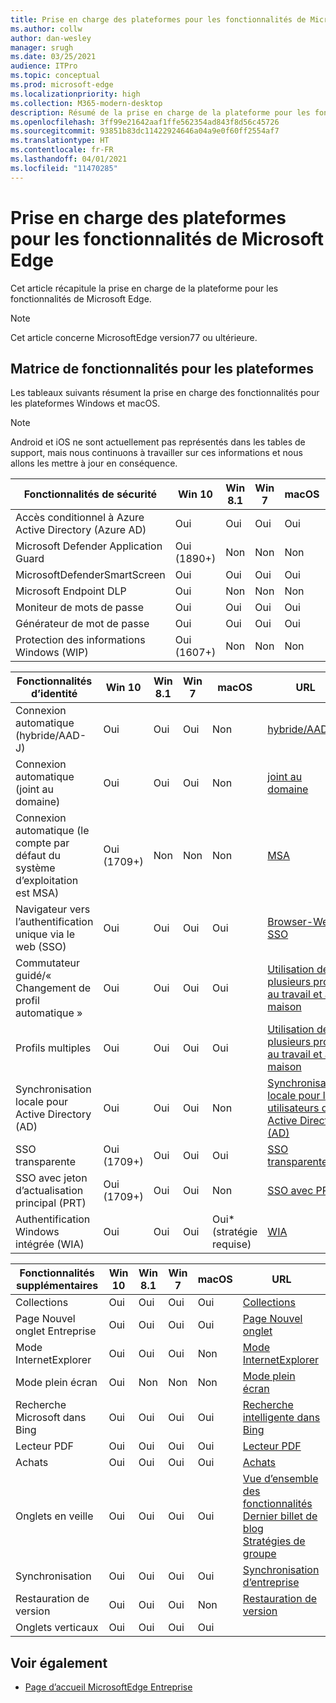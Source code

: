 ```yaml
---
title: Prise en charge des plateformes pour les fonctionnalités de Microsoft Edge
ms.author: collw
author: dan-wesley
manager: srugh
ms.date: 03/25/2021
audience: ITPro
ms.topic: conceptual
ms.prod: microsoft-edge
ms.localizationpriority: high
ms.collection: M365-modern-desktop
description: Résumé de la prise en charge de la plateforme pour les fonctionnalités de Microsoft Edge
ms.openlocfilehash: 3ff99e21642aaf1ffe562354ad843f8d56c45726
ms.sourcegitcommit: 93851b83dc11422924646a04a9e0f60ff2554af7
ms.translationtype: HT
ms.contentlocale: fr-FR
ms.lasthandoff: 04/01/2021
ms.locfileid: "11470285"
---
```

# <a name="platform-support-for-microsoft-edge-features"></a>Prise en charge des plateformes pour les fonctionnalités de Microsoft Edge

Cet article récapitule la prise en charge de la plateforme pour les fonctionnalités de Microsoft Edge.

> [!NOTE]
> Cet article concerne MicrosoftEdge version77 ou ultérieure.

## <a name="feature-matrix-for-platforms"></a>Matrice de fonctionnalités pour les plateformes

Les tableaux suivants résument la prise en charge des fonctionnalités pour les plateformes Windows et macOS.

> [!NOTE]
> Android et iOS ne sont actuellement pas représentés dans les tables de support, mais nous continuons à travailler sur ces informations et nous allons les mettre à jour en conséquence.

| Fonctionnalités de sécurité |Win 10|Win 8.1|Win 7|macOS|URL|
|--------|-------|--------|-----|-------|---|
|Accès conditionnel à Azure Active Directory (Azure AD)|Oui|Oui|Oui|Oui|[Accès conditionnel Azure AD](https://docs.microsoft.com/deployedge/ms-edge-security-conditional-access#accessing-conditional-access-protected-resources-in-microsoft-edge)|
|Microsoft Defender Application Guard|Oui (1890+)|Non|Non|Non|[Microsoft Defender Application Guard](https://docs.microsoft.com/deployedge/microsoft-edge-security-windows-defender-application-guard) |
|MicrosoftDefenderSmartScreen|Oui|Oui|Oui|Oui|[MicrosoftDefenderSmartScreen](https://docs.microsoft.com/deployedge/microsoft-edge-security-smartscreen) |
|Microsoft Endpoint DLP|Oui|Non|Non|Non|[Microsoft Endpoint DLP](https://docs.microsoft.com/deployedge/microsoft-edge-security-dlp#microsoft-endpoint-data-loss-prevention-endpoint-dlp)|
|Moniteur de mots de passe|Oui|Oui|Oui|Oui|[Moniteur de mots de passe](https://blogs.windows.com/msedgedev/2021/01/21/edge-88-privacy/)|
|Générateur de mot de passe|Oui|Oui|Oui|Oui |[Générateur de mot de passe](https://blogs.windows.com/msedgedev/2021/01/21/edge-88-privacy/)|
|Protection des informations Windows (WIP)|Oui (1607+)|Non|Non|Non|[TEC](https://docs.microsoft.com/deployedge/microsoft-edge-security-windows-information-protection#system-requirements)|


|Fonctionnalités d’identité| Win 10 | Win 8.1 | Win 7 | macOS | URL |
|--|--|--|--|--|--|
|Connexion automatique (hybride/AAD-J)|Oui|Oui|Oui|Non|[hybride/AAD-J](https://docs.microsoft.com/deployedge/microsoft-edge-security-identity#automatic-sign-in)|
|Connexion automatique (joint au domaine)|Oui|Oui|Oui| Non|[joint au domaine](https://docs.microsoft.com/deployedge/microsoft-edge-security-identity#automatic-sign-in)|
|Connexion automatique (le compte par défaut du système d’exploitation est MSA)|Oui (1709+)|Non|Non|Non|[MSA](https://docs.microsoft.com/deployedge/microsoft-edge-security-identity#automatic-sign-in)|
|Navigateur vers l’authentification unique via le web (SSO)|Oui|Oui|Oui|Oui|[Browser-Web SSO](https://www.microsoft.com/microsoft-365/roadmap?featureid=66332)|
|Commutateur guidé/« Changement de profil automatique »|Oui|Oui|Oui|Oui|[Utilisation de plusieurs profils au travail et à la maison](https://blogs.windows.com/msedgedev/2020/04/30/automatic-profile-switching/) |
|Profils multiples|Oui|Oui|Oui|Oui|[Utilisation de plusieurs profils au travail et à la maison](https://blogs.windows.com/msedgedev/2020/04/30/automatic-profile-switching/) |
|Synchronisation locale pour Active Directory (AD)|Oui|Oui|Oui|Non|[Synchronisation locale pour les utilisateurs de Active Directory (AD)](https://docs.microsoft.com/deployedge/microsoft-edge-on-premises-sync) |
|SSO transparente|Oui (1709+)|Oui|Oui|Oui|[SSO transparente](https://docs.microsoft.com/deployedge/microsoft-edge-security-identity#seamless-sso)|
|SSO avec jeton d’actualisation principal (PRT)|Oui (1709+)|Oui|Oui|Non|[SSO avec PRT](https://docs.microsoft.com/deployedge/microsoft-edge-security-identity#sso-with-primary-refresh-token-prt)|
|Authentification Windows intégrée (WIA)|Oui|Oui|Oui|Oui* (stratégie requise)|[WIA](https://docs.microsoft.com/deployedge/microsoft-edge-security-identity#windows-integrated-authentication-wia)|

|Fonctionnalités supplémentaires|Win 10|Win 8.1|Win 7|macOS|URL|
|--------|-------|--------|-----|-------|---|
|Collections|Oui|Oui|Oui|Oui|[Collections](https://blogs.windows.com/msedgedev/2019/12/09/improvements-collections-sync-microsoft-edge/) |
|Page Nouvel onglet Entreprise|Oui|Oui|Oui|Oui|[Page Nouvel onglet](https://blogs.windows.com/msedgedev/2020/10/29/enterprise-new-tab-page-my-feed/) |
|Mode InternetExplorer|Oui|Oui|Oui|Non|[Mode InternetExplorer](https://docs.microsoft.com/deployedge/edge-ie-mode#prerequisites)|
|Mode plein écran|Oui|Non|Non|Non|[Mode plein écran](https://docs.microsoft.com/deployedge/microsoft-edge-configure-kiosk-mode)|
|Recherche Microsoft dans Bing|Oui|Oui|Oui|Oui|[Recherche intelligente dans Bing](https://www.microsoft.com/edge/business/intelligent-search-with-bing) |
|Lecteur PDF|Oui|Oui|Oui|Oui|[Lecteur PDF](https://docs.microsoft.com/deployedge/microsoft-edge-pdf) |
|Achats|Oui|Oui|Oui|Oui|[Achats](https://techcommunity.microsoft.com/t5/articles/introducing-shopping-with-microsoft-edge/m-p/1870080) |
|Onglets en veille|Oui|Oui|Oui|Oui|[Vue d’ensemble des fonctionnalités](https://docs.microsoft.com/deployedge/microsoft-edge-relnote-stable-channel)<br>[Dernier billet de blog](https://blogs.windows.com/msedgedev/2021/03/04/edge-89-performance/)<br>[Stratégies de groupe](https://docs.microsoft.com/deployedge/microsoft-edge-policies#sleeping-tabs-settings)|
|Synchronisation|Oui|Oui|Oui|Oui| [Synchronisation d’entreprise](https://docs.microsoft.com/deployedge/microsoft-edge-enterprise-sync) |
|Restauration de version|Oui|Oui|Oui|Non|[Restauration de version](https://docs.microsoft.com/deployedge/edge-learnmore-rollback) |
|Onglets verticaux|Oui|Oui|Oui|Oui| |

## <a name="see-also"></a>Voir également

- [Page d’accueil MicrosoftEdge Entreprise](https://aka.ms/EdgeEnterprise)